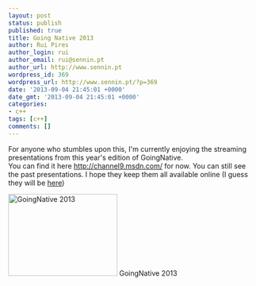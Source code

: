 ```yaml
---
layout: post
status: publish
published: true
title: Going Native 2013
author: Rui Pires
author_login: rui
author_email: rui@sennin.pt
author_url: http://www.sennin.pt
wordpress_id: 369
wordpress_url: http://www.sennin.pt/?p=369
date: '2013-09-04 21:45:01 +0000'
date_gmt: '2013-09-04 21:45:01 +0000'
categories:
- c++
tags: [c++]
comments: []
---
```

<p>For anyone who stumbles upon this, I'm currently enjoying the streaming presentations from this year's edition of GoingNative.<br />
You can find it here <a href="http://channel9.msdn.com/">http://channel9.msdn.com/</a> for now. You can still see the past presentations. I hope they keep them all available online (I guess they will be <a href="http://channel9.msdn.com/Events/GoingNative/2013">here</a>)</p>
<p><a href="http://channel9.msdn.com/"><img alt="GoingNative 2013" src="{{ site.baseurl }}/assets/2013/goingnative2013.png" width="220" height="165" /></a> GoingNative 2013</p>
